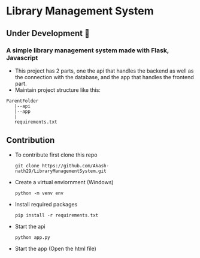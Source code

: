 # Library Management System

## Under Development 🛑

### A simple library management system made with Flask, Javascript
- This project has 2 parts, one the api that handles the backend as well as the connection with the database, and the app that handles the frontend part.
- Maintain project structure like this:
```
ParentFolder
   |--api
   |--app
   |
   requirements.txt
```
## Contribution
- To contribute first clone this repo
  ```
  git clone https://github.com/Akash-nath29/LibraryManagementSystem.git
  ```
- Create a virtual enviornment (Windows)
  ```
  python -m venv env
  ```
- Install required packages
  ```
  pip install -r requirements.txt
  ```
- Start the api
  ```
  python app.py
  ```
- Start the app (Open the html file)

